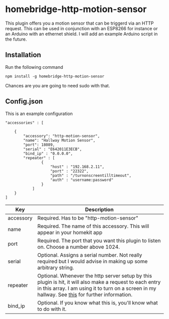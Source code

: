 # homebridge-http-motion-sensor

This plugin offers you a motion sensor that can be triggerd via an HTTP request. This can be used in conjunction with an ESP8266 for instance or an Arduino with an ethernet shield. I will add an example Arduino script in the future.

## Installation

Run the following command

```
npm install -g homebridge-http-motion-sensor
```

Chances are you are going to need sudo with that.

## Config.json

This is an example configuration

```
"accessories" : [

    {
        "accessory": "http-motion-sensor",
        "name": "Hallway Motion Sensor",
        "port": 18089,
        "serial" : "E642011E3ECB",
        "bind_ip" : "0.0.0.0",
        "repeater" : [
                {
                    "host" : "192.168.2.11",
                    "port" : "22322",
                    "path" : "/turnonscreentilltimeout",
                    "auth" : "username:password"
                }
            ]
    }
]
```

| Key       | Description                                                                                                                                                                                                                                                                    |
| --------- | ------------------------------------------------------------------------------------------------------------------------------------------------------------------------------------------------------------------------------------------------------------------------------ |
| accessory | Required. Has to be "http-motion-sensor"                                                                                                                                                                                                                                       |
| name      | Required. The name of this accessory. This will appear in your homekit app                                                                                                                                                                                                     |
| port      | Required. The port that you want this plugin to listen on. Choose a number above 1024.                                                                                                                                                                                         |
| serial    | Optional. Assigns a serial number. Not really required but I would advise in making up some arbitrary string.                                                                                                                                                                  |
| repeater  | Optional. Whenever the http server setup by this plugin is hit, it will also make a request to each entry in this array. I am using it to turn on a screen in my hallway. See [this](https://nodejs.org/api/http.html#http_http_get_options_callback) for further information. |
| bind_ip   | Optional. If you know what this is, you'll know what to do with it.                                                                                                                                                                                                            |

